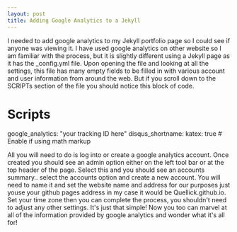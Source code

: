 ```yaml
---
layout: post
title: Adding Google Analytics to a Jekyll
---
```


I needed to add google analytics to my Jekyll portfolio page so I could see if anyone was viewing it.  I have used google analytics on other website so I am familiar with the process,  but it is slightly different using a Jekyll page as it has the _config.yml file.  Upon opening the file and looking at all the settings, this file has many empty fields to be filled in with various account and user information from around the web.  But if you scroll down to the SCRIPTs section of the file you should notice this block of code.

# Scripts
  google_analytics: "your tracking ID here"
  disqus_shortname:
  katex: true # Enable if using math markup

All you will need to do is log into or create a google analytics account.  Once created you should see an admin option either on the left tool bar or at the top header of the page.  Select this and you should see an accounts summary.. select the accounts option and create a new account.  You will need to name it and set the website name and address for our purposes just youse your github pages address in my case it would be Quellick.github.io.  Set your time zone then you can complete the process, you shouldn't need to adjust any other settings.  It's just that simple!  Now you too can marvel at all of the information provided by google analytics and wonder what it's all for!
